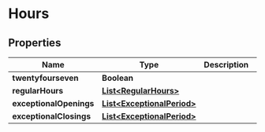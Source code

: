 

# Hours


## Properties

| Name | Type | Description | Notes |
|------------ | ------------- | ------------- | -------------|
|**twentyfourseven** | **Boolean** |  |  [optional] |
|**regularHours** | [**List&lt;RegularHours&gt;**](RegularHours.md) |  |  [optional] |
|**exceptionalOpenings** | [**List&lt;ExceptionalPeriod&gt;**](ExceptionalPeriod.md) |  |  [optional] |
|**exceptionalClosings** | [**List&lt;ExceptionalPeriod&gt;**](ExceptionalPeriod.md) |  |  [optional] |



